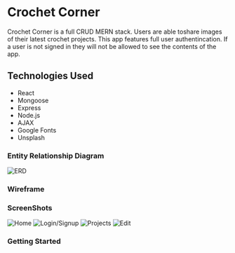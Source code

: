 # Crochet Corner 
Crochet Corner is a full CRUD MERN stack.  Users are able toshare images of their latest crochet  projects. This app features full user authentincation. If a user is not signed in they will not be allowed to see the contents of the app. 

## Technologies Used 
- React
- Mongoose
- Express
- Node.js
- AJAX
- Google Fonts 
- Unsplash


### Entity Relationship Diagram
![ERD](../erd.png)

### Wireframe


### ScreenShots
![Home]()
![Login/Signup]()
![Projects]()
![Edit]()
### Getting Started 

